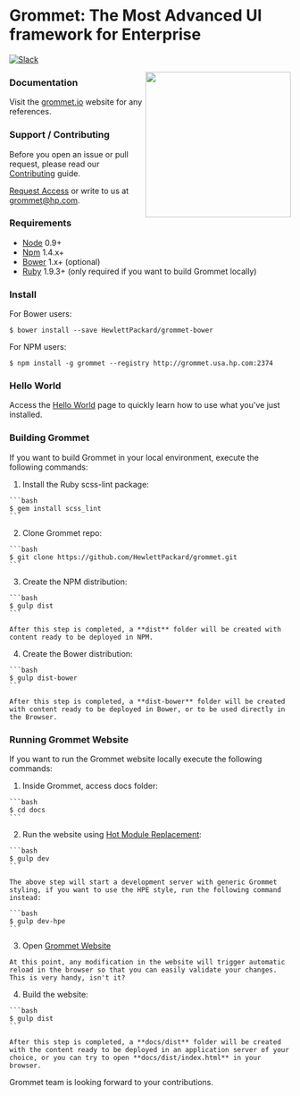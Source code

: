 # Grommet: The Most Advanced UI framework for Enterprise

[![Slack](http://alansouzati.github.io/artic/img/slack-badge.svg)](https://grommet.slack.com)

<img align="right" height="260" src="http://alansouzati.github.io/artic/img/grommet-logo.png">

### Documentation

Visit the [grommet.io](http://grommet.io/) website for any references.

### Support / Contributing

Before you open an issue or pull request, please read our [Contributing](http://grommet.usa.hp.com/docs/hpe/documentation/contributing) guide.

[Request Access](http://grommet.usa.hp.com/docs/hpe/request_access) or write to us at grommet@hp.com.

### Requirements

* [Node](https://nodejs.org/download/) 0.9+
* [Npm](https://nodejs.org/download/) 1.4.x+ 
* [Bower](http://bower.io) 1.x+ (optional)
* [Ruby](https://www.ruby-lang.org/en/documentation/installation/) 1.9.3+ (only required if you want to build Grommet locally)

### Install

  For Bower users:

    $ bower install --save HewlettPackard/grommet-bower

  For NPM users:

    $ npm install -g grommet --registry http://grommet.usa.hp.com:2374  

### Hello World

  Access the [Hello World](http://grommet.usa.hp.com/docs/hpe/documentation) page to quickly learn how to use what you've just installed.   

### Building Grommet

  If you want to build Grommet in your local environment, execute the following commands:

  1. Install the Ruby scss-lint package:

    ```bash
    $ gem install scss_lint
    ```

  2. Clone Grommet repo:

    ```bash
    $ git clone https://github.com/HewlettPackard/grommet.git
    ```

  3. Create the NPM distribution:

    ```bash
    $ gulp dist
    ```

    After this step is completed, a **dist** folder will be created with content ready to be deployed in NPM.

  4. Create the Bower distribution:

    ```bash
    $ gulp dist-bower
    ```

    After this step is completed, a **dist-bower** folder will be created with content ready to be deployed in Bower, or to be used directly in the Browser. 

### Running Grommet Website

  If you want to run the Grommet website locally execute the following commands:

  1. Inside Grommet, access docs folder:

    ```bash
    $ cd docs
    ```

  2. Run the website using [Hot Module Replacement](http://webpack.github.io/docs/hot-module-replacement.html):

    ```bash
    $ gulp dev
    ```

    The above step will start a development server with generic Grommet styling, if you want to use the HPE style, run the following command instead:

    ```bash
    $ gulp dev-hpe
    ```

  3. Open [Grommet Website](http://localhost:8002/webpack-dev-server/)

    At this point, any modification in the website will trigger automatic reload in the browser so that you can easily validate your changes. This is very handy, isn't it?

  4. Build the website:

    ```bash
    $ gulp dist
    ```

    After this step is completed, a **docs/dist** folder will be created with the content ready to be deployed in an application server of your choice, or you can try to open **docs/dist/index.html** in your browser. 

Grommet team is looking forward to your contributions.